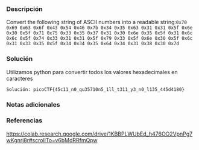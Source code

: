 
### Descripción 
Convert the following string of ASCII numbers into a readable string:`0x70 0x69 0x63 0x6f 0x43 0x54 0x46 0x7b 0x34 0x35 0x63 0x31 0x31 0x5f 0x6e 0x30 0x5f 0x71 0x75 0x33 0x35 0x37 0x31 0x30 0x6e 0x35 0x5f 0x31 0x6c 0x6c 0x5f 0x74 0x33 0x31 0x31 0x5f 0x79 0x33 0x5f 0x6e 0x30 0x5f 0x6c 0x31 0x33 0x35 0x5f 0x34 0x34 0x35 0x64 0x34 0x31 0x38 0x30 0x7d`
### Solución
Utilizamos python para convertir todos los valores hexadecimales en caracteres 

	Solución: picoCTF{45c11_n0_qu35710n5_1ll_t311_y3_n0_l135_445d4180}
### Notas adicionales
 
### Referencias 
https://colab.research.google.com/drive/1KBBPLWUbEd_h476OO2VpnPg7wKgnrj8r#scrollTo=v6bMdRRfmQpw
